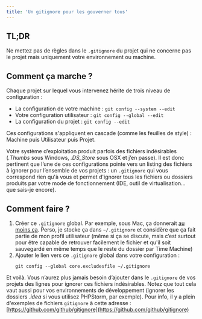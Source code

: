 ```yaml
---
title: 'Un gitignore pour les gouverner tous'
---
```


## TL;DR

Ne mettez pas de règles dans le `.gitignore` du projet qui ne concerne pas le projet mais uniquement votre environnement ou machine.

<!-- more -->

## Comment ça marche ?

Chaque projet sur lequel vous intervenez hérite de trois niveau de configuration :

* La configuration de votre machine : `git config --system --edit`
* Votre configuration utilisateur : `git config --global --edit`
* La configuration du projet : `git config --edit`

Ces configurations s'appliquent en cascade (comme les feuilles de style) : Machine puis Utilisateur puis Projet.

Votre système d’exploitation produit parfois des fichiers indésirables (_.Thumbs_ sous Windows, _.DS_Store_ sous OSX et j’en passe). Il est donc pertinent que l’une de ces configurations pointe vers un listing des fichiers à ignorer pour l’ensemble de vos projets : un `.gitignore` qui vous correspond rien qu'à vous et permet d'ignorer tous les fichiers ou dossiers produits par votre mode de fonctionnement (IDE, outil de virtualisation… que sais-je encore).

## Comment faire ?

1.  Créer ce `.gitignore` global. Par exemple, sous Mac, ça donnerait [au moins ça](https://github.com/github/gitignore/blob/master/Global/macOS.gitignore). Perso, je stocke ça dans `~/.gitignore` et considère que ça fait partie de mon profil utilisateur (même si ça se discute, mais c’est surtout pour être capable de retrouver facilement le fichier et qu'il soit sauvegardé en même temps que le reste du dossier par Time Machine)
2.  Ajouter le lien vers ce `.gitignore` global dans votre configuration :
    ```
    git config --global core.excludesfile ~/.gitignore
    ```

Et voilà. Vous n’aurez plus jamais besoin d’ajouter dans le `.gitignore` de vos projets des lignes pour ignorer ces fichiers indésirables. Notez que tout cela vaut aussi pour vos environnements de développement (ignorer les dossiers _.idea_ si vous utilisez PHPStorm, par exemple). Pour info, il y a plein d'exemples de fichiers `gitignore` à cette adresse : [https://github.com/github/gitignore](https://github.com/github/gitignore)
